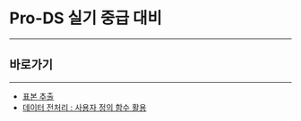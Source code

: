 # Pro-DS 실기 중급 대비

---

## 바로가기

---

- [표본 추출](https://github.com/wjsrlahrlco1998/TIL/blob/master/Pro_DS_Middle_class/[ProDS]Sample_extract.md)
- [데이터 전처리 : 사용자 정의 함수 활용](https://github.com/wjsrlahrlco1998/TIL/blob/master/Pro_DS_Middle_class/[ProDS]Data_preprocessing_Using_User_def_func.md)

